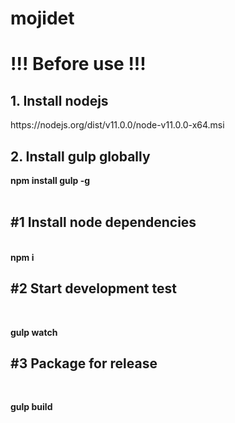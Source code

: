 # mojidet

<div>
  
<h1>!!! Before use !!!</h1>
<h2>1. Install nodejs </h2>
  <a>https://nodejs.org/dist/v11.0.0/node-v11.0.0-x64.msi</a>
<h2>2. Install gulp globally</h2>
  <b>npm install gulp -g</b>
 
</div> <br>

<div>
<h2>#1 Install node dependencies</h2> <br>
  <b>npm i</b>

<h2>#2 Start development test</h2> <br>
  <p><b>gulp watch</b></p>
  
<h2>#3 Package for release</h2> <br>
  <p><b>gulp build</b></p>
</div>
